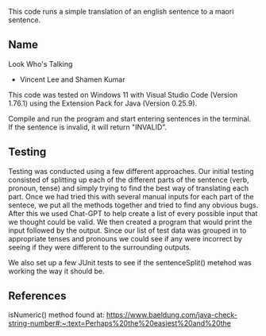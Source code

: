 This code runs a simple translation of an english sentence to a maori sentence.
## Name
Look Who's Talking  
- Vincent Lee and Shamen Kumar

This code was tested on Windows 11 with Visual Studio Code (Version 1.76.1) using the Extension Pack for Java (Version 0.25.9).

Compile and run the program and start entering sentences in the terminal.  
If the sentence is invalid, it will return "INVALID".

## Testing
Testing was conducted using a few different approaches. Our initial testing consisted of splitting up each of the different parts of the sentence (verb, pronoun, tense) and simply trying to find the best way of translating each part. Once we had tried this with several manual inputs for each part of the sentece, we put all the methods together and tried to find any obvious bugs. After this we used Chat-GPT to help create a list of every possible input that we thought could be valid. We then created a program that would print the input followed by the output. Since our list of test data was grouped in to appropriate tenses and pronouns we could see if any were incorrect by seeing if they were different to the surrounding outputs.

  We also set up a few JUnit tests to see if the sentenceSplit() metehod was working the way it should be.


  ## References
isNumeric() method found at:  https://www.baeldung.com/java-check-string-number#:~:text=Perhaps%20the%20easiest%20and%20the

